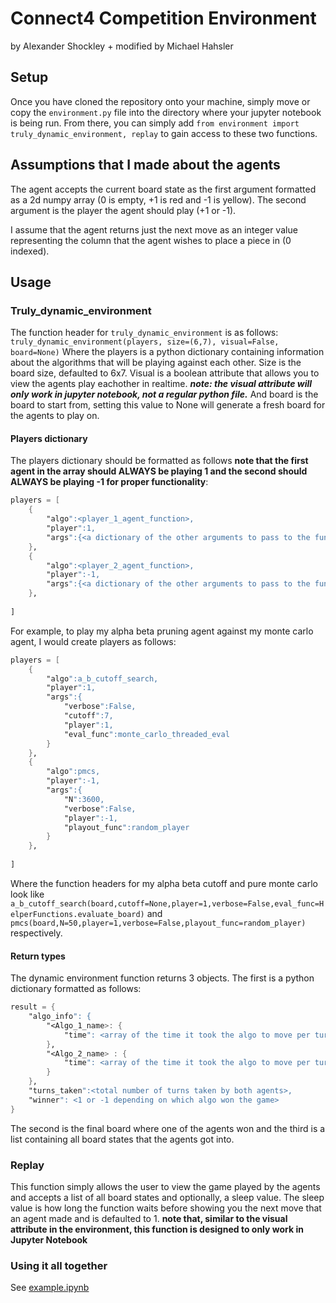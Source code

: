 # Connect4 Competition Environment

by Alexander Shockley + modified by Michael Hahsler

## Setup
Once you have cloned the repository onto your machine, simply move or copy the `environment.py` file into the directory where your jupyter notebook is being run. From there, you can simply add `from environment import truly_dynamic_environment, replay` to gain access to these two functions.

## Assumptions that I made about the agents
The agent accepts the current board state as the first argument formatted as a 2d numpy array (0 is empty, +1 is red and -1 is yellow). The second argument is the player the agent should play (+1 or -1).

I assume that the agent returns just the next move as an integer value representing the column that the agent wishes to place a piece in (0 indexed). 

## Usage
### Truly_dynamic_environment
The function header for `truly_dynamic_environment` is as follows:
`truly_dynamic_environment(players, size=(6,7), visual=False, board=None)`
Where the players is a python dictionary containing information about the algorithms that will be playing against each other. Size is the board size, defaulted to 6x7. Visual is a boolean attribute that allows you to view the agents play eachother in realtime. ___note: the visual attribute will only work in jupyter notebook, not a regular python file.___ And board is the board to start from, setting this value to None will generate a fresh board for the agents to play on.

#### Players dictionary
The players dictionary should be formatted as follows __note that the first agent in the array should ALWAYS be playing 1 and the second should ALWAYS be playing -1 for proper functionality__:
```asm
players = [
    {
        "algo":<player_1_agent_function>,
        "player":1,
        "args":{<a dictionary of the other arguments to pass to the function>}
    },
    {
        "algo":<player_2_agent_function>,
        "player":-1,
        "args":{<a dictionary of the other arguments to pass to the function>}
    },
    
]
```

For example, to play my alpha beta pruning agent against my monte carlo agent, I would create players as follows:
```asm
players = [
    {
        "algo":a_b_cutoff_search,
        "player":1,
        "args":{
            "verbose":False,
            "cutoff":7,
            "player":1,
            "eval_func":monte_carlo_threaded_eval
        }
    },
    {
        "algo":pmcs,
        "player":-1,
        "args":{
            "N":3600,
            "verbose":False,
            "player":-1,
            "playout_func":random_player
        }
    },
    
]
```

Where the function headers for my alpha beta cutoff and pure monte carlo look like `a_b_cutoff_search(board,cutoff=None,player=1,verbose=False,eval_func=HelperFunctions.evaluate_board)` and `pmcs(board,N=50,player=1,verbose=False,playout_func=random_player)` respectively. 

#### Return types
The dynamic environment function returns 3 objects. The first is a python dictionary formatted as follows:
```asm
result = {
    "algo_info": {
        "<Algo_1_name>: {
            "time": <array of the time it took the algo to move per turn>
        },
        "<Algo_2_name> : {
            "time": <array of the time it took the algo to move per turn>
        }
    },
    "turns_taken":<total number of turns taken by both agents>,
    "winner": <1 or -1 depending on which algo won the game>
} 
```
The second is the final board where one of the agents won and the third is a list containing all board states that the agents got into.

### Replay
This function simply allows the user to view the game played by the agents and accepts a list of all board states and optionally, a sleep value. The sleep value is how long the function waits before showing you the next move that an agent made and is defaulted to 1. __note that, similar to the visual attribute in the environment, this function is designed to only work in Jupyter Notebook__

### Using it all together

See [example.ipynb](example.ipynb)


